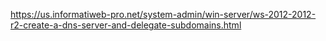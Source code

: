 https://us.informatiweb-pro.net/system-admin/win-server/ws-2012-2012-r2-create-a-dns-server-and-delegate-subdomains.html
